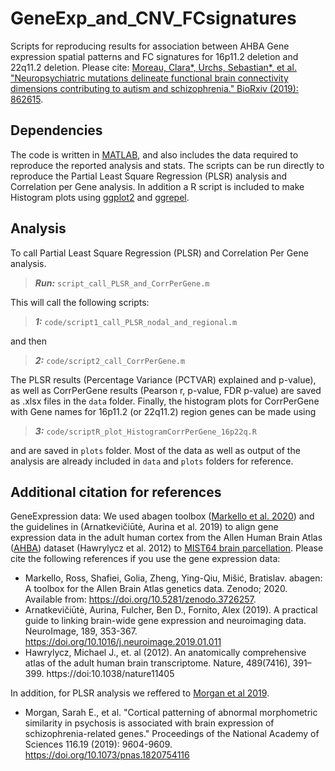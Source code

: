 # GeneExp_and_CNV_FCsignatures
 
Scripts for reproducing results for association between AHBA Gene expression spatial patterns and FC signatures for 16p11.2
deletion and 22q11.2 deletion. 
Please cite: [Moreau, Clara*, Urchs, Sebastian*, et al. "Neuropsychiatric mutations delineate functional brain connectivity dimensions contributing to autism and schizophrenia." BioRxiv (2019): 862615](https://www.biorxiv.org/content/10.1101/862615v1).


## Dependencies
The code is written in [MATLAB](https://www.mathworks.com/products/matlab.html), and also includes the data required to reproduce the reported analysis and stats. The scripts can be run directly to reproduce the Partial Least Square Regression (PLSR) analysis and Correlation per Gene analysis. In addition a R script is included to make Histogram plots using [ggplot2](https://ggplot2.tidyverse.org/) and [ggrepel](https://cran.r-project.org/web/packages/ggrepel/vignettes/ggrepel.html).

## Analysis
To call Partial Least Square Regression (PLSR) and Correlation Per Gene analysis.
>**_Run:_** `script_call_PLSR_and_CorrPerGene.m`

This will call the following scripts: 

>**_1:_** `code/script1_call_PLSR_nodal_and_regional.m`

and then 

>**_2:_** `code/script2_call_CorrPerGene.m`

The PLSR results (Percentage Variance (PCTVAR) explained and p-value), as well as CorrPerGene results (Pearson r, p-value, FDR p-value) are saved as .xlsx files in the `data` folder. 
Finally, the histogram plots for CorrPerGene with Gene names for 16p11.2 (or 22q11.2) region genes can be made using 

>**_3:_** `code/scriptR_plot_HistogramCorrPerGene_16p22q.R`

and are saved in `plots` folder. Most of the data as well as output of the analysis are already included in `data` and `plots` folders for reference. 

## Additional citation for references
GeneExpression data: We used abagen toolbox ([Markello et al. 2020](https://abagen.readthedocs.io/en/stable/index.html)) and the guidelines in (Arnatkevic̆iūtė, Aurina et al. 2019) to align gene expression data in the adult human cortex from the Allen Human Brain Atlas ([AHBA](https://human.brain-map.org/)) dataset (Hawrylycz et al. 2012) to [MIST64 brain parcellation](https://doi.org/10.12688/mniopenres.12767.2). Please cite the following references if you use the gene expression data:
* Markello, Ross, Shafiei, Golia, Zheng, Ying-Qiu, Mišić, Bratislav. abagen: A toolbox for the Allen Brain Atlas genetics data. Zenodo; 2020. Available from: https://doi.org/10.5281/zenodo.3726257. 
* Arnatkevic̆iūtė, Aurina, Fulcher, Ben D., Fornito, Alex (2019). A practical guide to linking brain-wide gene expression and neuroimaging data. NeuroImage, 189, 353-367. https://doi.org/10.1016/j.neuroimage.2019.01.011
* Hawrylycz, Michael J., et. al (2012). An anatomically comprehensive atlas of the adult human brain transcriptome. Nature, 489(7416), 391–399. https://doi:10.1038/nature11405

In addition, for PLSR analysis we reffered to [Morgan et al 2019](https://github.com/SarahMorgan/Morphometric_Similarity_SZ). 
* Morgan, Sarah E., et al. "Cortical patterning of abnormal morphometric similarity in psychosis is associated with brain expression of schizophrenia-related genes." Proceedings of the National Academy of Sciences 116.19 (2019): 9604-9609. https://doi.org/10.1073/pnas.1820754116

